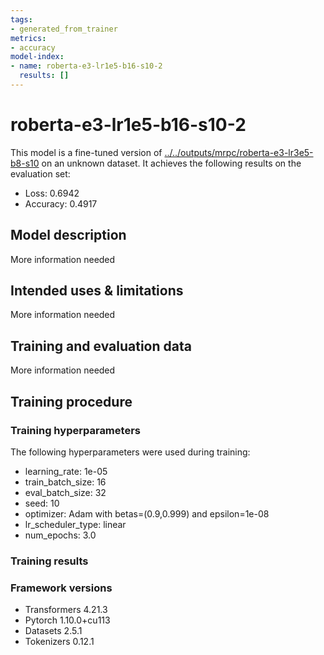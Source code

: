 ```yaml
---
tags:
- generated_from_trainer
metrics:
- accuracy
model-index:
- name: roberta-e3-lr1e5-b16-s10-2
  results: []
---
```


<!-- This model card has been generated automatically according to the information the Trainer had access to. You
should probably proofread and complete it, then remove this comment. -->

# roberta-e3-lr1e5-b16-s10-2

This model is a fine-tuned version of [../../outputs/mrpc/roberta-e3-lr3e5-b8-s10](https://huggingface.co/../../outputs/mrpc/roberta-e3-lr3e5-b8-s10) on an unknown dataset.
It achieves the following results on the evaluation set:
- Loss: 0.6942
- Accuracy: 0.4917

## Model description

More information needed

## Intended uses & limitations

More information needed

## Training and evaluation data

More information needed

## Training procedure

### Training hyperparameters

The following hyperparameters were used during training:
- learning_rate: 1e-05
- train_batch_size: 16
- eval_batch_size: 32
- seed: 10
- optimizer: Adam with betas=(0.9,0.999) and epsilon=1e-08
- lr_scheduler_type: linear
- num_epochs: 3.0

### Training results



### Framework versions

- Transformers 4.21.3
- Pytorch 1.10.0+cu113
- Datasets 2.5.1
- Tokenizers 0.12.1
